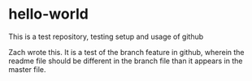 # hello-world
This is a test repository, testing setup and usage of github

Zach wrote this. It is a test of the branch feature in github, wherein the readme file should be different in the branch file
than it appears in the master file. 
